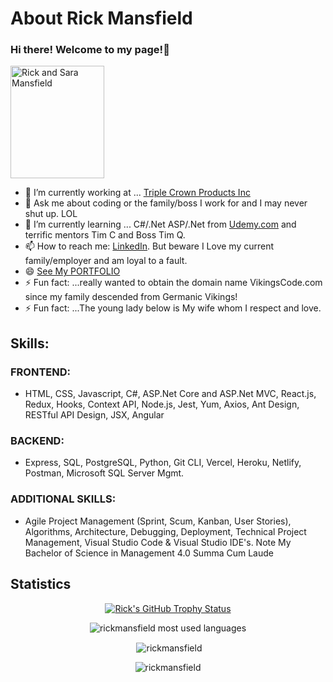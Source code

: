 # About Rick Mansfield
### Hi there! Welcome to my page!👋

<p id="imageRicknSara" align="left"><img align="center" src="https://buff.ly/3voySRt" alt="Rick and Sara Mansfield" style="width:150px; height:180px"/></p>

<!--
**rickmansfield/rickmansfield** is a ✨ _special_ ✨ repository because its `README.md` (this file) appears on your GitHub profile.

Here are some ideas to get you started:
- 🌱 I’m currently learning ...
- 👯 I’m looking to collaborate on ...
- 🤔 I’m looking for help with ...
- 😄 Pronouns: ...
- 💬 Ask me about ...
- 📫 How to reach me: ... [Resume](https://resume.creddle.io/resume/4uxc0m7zngm) or
- ⚡ Fun fact: ...two of my sons are learning to code
update the readme using https://github.com/ryo-ma/github-profile-trophy

-->

- 🔭 I’m currently working at ... [Triple Crown Products Inc](https://triplecrownproducts.com/)
- 💬 Ask me about coding or the family/boss I work for and I may never shut up. LOL
- 🌱 I’m currently learning ... C#/.Net ASP/.Net from [Udemy.com](https://www.udemy.com/share/101Wak3@XSIT63EkyKxkeNjn3l2OLw5hZ_p9-a0KApPVszcA88tvJMXpGCT0VnKMEkCiMnykVw==/) and terrific mentors Tim C and Boss Tim Q. 
- 📫 How to reach me:  [LinkedIn](https://www.linkedin.com/in/peacefulrick/). But beware I Love my current family/employer and am loyal to a fault. 
- 😄 [See My PORTFOLIO](https://mansfield-port-v3.netlify.app/)
- ⚡ Fun fact: ...really wanted to obtain the domain name VikingsCode.com since my family descended from Germanic Vikings!
- ⚡ Fun fact: ...The young lady below is My wife whom I respect and love. 

## Skills:
### FRONTEND: 
-  HTML, CSS, Javascript, C#, ASP.Net Core and ASP.Net MVC, React.js, Redux, Hooks, Context API, Node.js, Jest, Yum, Axios, Ant Design, RESTful API Design, JSX, Angular
### BACKEND:
- Express, SQL, PostgreSQL, Python, Git CLI, Vercel, Heroku, Netlify, Postman, Microsoft SQL Server Mgmt. 
### ADDITIONAL SKILLS:
- Agile Project Management (Sprint, Scum, Kanban, User Stories), Algorithms, Architecture, Debugging, Deployment, Technical Project Management, Visual Studio Code & Visual Studio IDE's. Note My Bachelor of Science in Management 4.0 Summa Cum Laude


## Statistics

<p align="center"> <a href="https://github.com/rickmansfield/github-profile-trophy"><img src="https://github-profile-trophy.vercel.app/?username=rickmansfield&theme=darkhub&row=2&column=3" alt="Rick's GitHub Trophy Status"/></a></p>
<p align="center" ><img src="https://github-readme-stats.vercel.app/api/top-langs?username=rickmansfield&show_icons=true&locale=en&layout=compact" alt="rickmansfield most used languages" /></p>
<p align="center">&nbsp;<img align="center" src="https://github-readme-stats.vercel.app/api?username=rickmansfield&show_icons=true&locale=en" alt="rickmansfield" /></p>
<p align="center"><img align="center" src="https://github-readme-streak-stats.herokuapp.com/?user=rickmansfield&" alt="rickmansfield" /></p>
